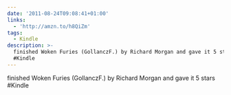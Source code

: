```yaml
---
date: '2011-08-24T09:08:41+01:00'
links:
  - 'http://amzn.to/h8QiZm'
tags:
  - Kindle
description: >-
  finished Woken Furies (GollanczF.) by Richard Morgan and gave it 5 stars 
  #Kindle
---
```

finished Woken Furies (GollanczF.) by Richard Morgan and gave it 5 stars  #Kindle
